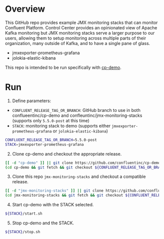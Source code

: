 # Overview

This GitHub repo provides example JMX monitoring stacks that can monitor Confluent Platform.
Control Center provides an opinionated view of Apache Kafka monitoring but JMX monitoring stacks serve a larger purpose to our users, allowing them to setup monitoring across multiple parts of their organization, many outside of Kafka, and to have a single pane of glass.

* jmxexporter-prometheus-grafana
* jolokia-elastic-kibana

This repo is intended to be run specifically with [cp-demo](https://github.com/confluentinc/cp-demo).

# Run

1. Define parameters:

* `CONFLUENT_RELEASE_TAG_OR_BRANCH`: GitHub branch to use in both conflueentinc/cp-demo and confleuntinc/jmx-monitoring-stacks (supports only `5.5.0-post` at this time)
* `STACK`: monitoring stack to demo (supports either `jmxexporter-prometheus-grafana` or `jolokia-elastic-kibana`)

```bash
CONFLUENT_RELEASE_TAG_OR_BRANCH=5.5.0-post
STACK=jmxexporter-prometheus-grafana
```

2. Clone cp-demo and checkout the appropriate release.

```bash
[[ -d "cp-demo" ]] || git clone https://github.com/confluentinc/cp-demo.git
(cd cp-demo && git fetch && git checkout ${CONFLUENT_RELEASE_TAG_OR_BRANCH} && git pull)
```

3. Clone this repo `jmx-monitoring-stacks` and checkout a compatible release.

```bash
[[ -d "jmx-monitoring-stacks" ]] || git clone https://github.com/confluentinc/jmx-monitoring-stacks.git
(cd jmx-monitoring-stacks && git fetch && git checkout ${CONFLUENT_RELEASE_TAG_OR_BRANCH} && git pull)
```

4. Start cp-demo with the STACK selected.

```bash
${STACK}/start.sh
```

5. Stop cp-demo and the STACK.

```bash
${STACK}/stop.sh
```
